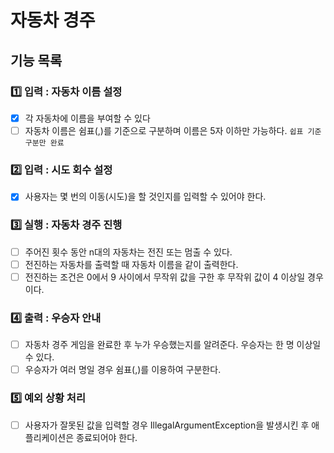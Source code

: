 # 자동차 경주

## 기능 목록

### 1️⃣ 입력 : 자동차 이름 설정
- [X] 각 자동차에 이름을 부여할 수 있다
- [ ] 자동차 이름은 쉼표(,)를 기준으로 구분하며 이름은 5자 이하만 가능하다. ```쉽표 기준 구분만 완료```

### 2️⃣ 입력 : 시도 회수 설정
- [X] 사용자는 몇 번의 이동(시도)을 할 것인지를 입력할 수 있어야 한다.

### 3️⃣ 실행 : 자동차 경주 진행
- [ ] 주어진 횟수 동안 n대의 자동차는 전진 또는 멈출 수 있다.
- [ ] 전진하는 자동차를 출력할 때 자동차 이름을 같이 출력한다.
- [ ] 전진하는 조건은 0에서 9 사이에서 무작위 값을 구한 후 무작위 값이 4 이상일 경우이다.

### 4️⃣ 출력 : 우승자 안내
- [ ] 자동차 경주 게임을 완료한 후 누가 우승했는지를 알려준다. 우승자는 한 명 이상일 수 있다.
- [ ] 우승자가 여러 명일 경우 쉼표(,)를 이용하여 구분한다.

### 5️⃣ 예외 상황 처리
- [ ] 사용자가 잘못된 값을 입력할 경우 IllegalArgumentException을 발생시킨 후 애플리케이션은 종료되어야 한다.